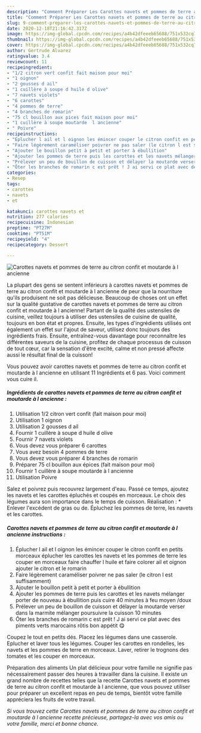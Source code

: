 ```yaml
---
description: "Comment Préparer Les Carottes navets et pommes de terre au citron confit et moutarde à l ancienne"
title: "Comment Préparer Les Carottes navets et pommes de terre au citron confit et moutarde à l ancienne"
slug: 9-comment-preparer-les-carottes-navets-et-pommes-de-terre-au-citron-confit-et-moutarde-a-l-ancienne
date: 2020-12-18T21:16:42.317Z
image: https://img-global.cpcdn.com/recipes/a4b42dfeeeb65688/751x532cq70/carottes-navets-et-pommes-de-terre-au-citron-confit-et-moutarde-a-l-ancienne-photo-principale-de-la-recette.jpg
thumbnail: https://img-global.cpcdn.com/recipes/a4b42dfeeeb65688/751x532cq70/carottes-navets-et-pommes-de-terre-au-citron-confit-et-moutarde-a-l-ancienne-photo-principale-de-la-recette.jpg
cover: https://img-global.cpcdn.com/recipes/a4b42dfeeeb65688/751x532cq70/carottes-navets-et-pommes-de-terre-au-citron-confit-et-moutarde-a-l-ancienne-photo-principale-de-la-recette.jpg
author: Gertrude Alvarez
ratingvalue: 3.4
reviewcount: 11
recipeingredient:
- "1/2 citron vert confit fait maison pour moi"
- "1 oignon"
- "2 gousses d ail"
- "1 cuillère à soupe d huile d olive"
- "7 navets violets"
- "6 carottes"
- "4 pommes de terre"
- "4 branches de romarin"
- "75 cl bouillon aux pices fait maison pour moi"
- "1 cuillère à soupe moutarde  l ancienne"
- " Poivre"
recipeinstructions:
- "Éplucher l ail et l oignon les émincer couper le citron confit en petits morceaux éplucher les carottes les navets et les pommes de terre les couper en morceaux faire chauffer l huile et faire colorer ail et oignon ajouter le citron et le romarin"
- "Faire légèrement caraméliser poivrer ne pas saler (le citron l est suffisamment)"
- "Ajouter le bouillon petit à petit et porter à ébullition"
- "Ajouter les pommes de terre puis les carottes et les navets mélanger porter de nouveau à ébullition puis cuire 40 minutes à feu moyen /doux"
- "Prélever un peu de bouillon de cuisson et délayer la moutarde verser dans la marmite mélanger poursuivre la cuisson 10 minutes"
- "Ôter les branches de romarin c est prêt ! J ai servi ce plat avec des piments verts marocains rôtis bon appétit 😋"
categories:
- Resep
tags:
- carottes
- navets
- et

katakunci: carottes navets et 
nutrition: 277 calories
recipecuisine: Indonesian
preptime: "PT27M"
cooktime: "PT51M"
recipeyield: "4"
recipecategory: Dessert

---
```



![Carottes navets et pommes de terre au citron confit et moutarde à l ancienne](https://img-global.cpcdn.com/recipes/a4b42dfeeeb65688/751x532cq70/carottes-navets-et-pommes-de-terre-au-citron-confit-et-moutarde-a-l-ancienne-photo-principale-de-la-recette.jpg)

La plupart des gens se sentent inférieurs à carottes navets et pommes de terre au citron confit et moutarde à l ancienne de peur que la nourriture qu'ils produisent ne soit pas délicieuse. Beaucoup de choses ont un effet sur la qualité gustative de carottes navets et pommes de terre au citron confit et moutarde à l ancienne! Partant de la qualité des ustensiles de cuisine, veillez toujours à utiliser des ustensiles de cuisine de qualité, toujours en bon état et propres. Ensuite, les types d'ingrédients utilisés ont également un effet sur l'ajout de saveur, utilisez donc toujours des ingrédients frais. Ensuite, entraînez-vous davantage pour reconnaître les différentes saveurs de la cuisine, profitez de chaque processus de cuisson de tout cœur, car la sensation d'être excité, calme et non pressé affecte aussi le résultat final de la cuisson!

<!--inarticleads1-->

Vous pouvez avoir carottes navets et pommes de terre au citron confit et moutarde à l ancienne en utilisant 11 Ingrédients et 6 pas. Voici comment vous cuire il.

##### Ingrédients de carottes navets et pommes de terre au citron confit et moutarde à l ancienne :

1. Utilisation 1/2 citron vert confit (fait maison pour moi)
1. Utilisation 1 oignon
1. Utilisation 2 gousses d ail
1. Fournir 1 cuillère à soupe d huile d olive
1. Fournir 7 navets violets
1. Vous devez vous préparer 6 carottes
1. Vous avez besoin 4 pommes de terre
1. Vous devez vous préparer 4 branches de romarin
1. Préparer 75 cl bouillon aux épices (fait maison pour moi)
1. Fournir 1 cuillère à soupe moutarde à l ancienne
1. Utilisation  Poivre


Salez et poivrez puis recouvrez largement d&#39;eau. Passé ce temps, ajoutez les navets et les carottes épluchés et coupés en morceaux. Le choix des légumes aura son importance dans le temps de cuisson. Réalisation : * Enlever l&#39;excédent de gras ou de. Épluchez les pommes de terre, les navets et les carottes. 

<!--inarticleads2-->

##### Carottes navets et pommes de terre au citron confit et moutarde à l ancienne instructions :

1. Éplucher l ail et l oignon les émincer couper le citron confit en petits morceaux éplucher les carottes les navets et les pommes de terre les couper en morceaux faire chauffer l huile et faire colorer ail et oignon ajouter le citron et le romarin
1. Faire légèrement caraméliser poivrer ne pas saler (le citron l est suffisamment)
1. Ajouter le bouillon petit à petit et porter à ébullition
1. Ajouter les pommes de terre puis les carottes et les navets mélanger porter de nouveau à ébullition puis cuire 40 minutes à feu moyen /doux
1. Prélever un peu de bouillon de cuisson et délayer la moutarde verser dans la marmite mélanger poursuivre la cuisson 10 minutes
1. Ôter les branches de romarin c est prêt ! J ai servi ce plat avec des piments verts marocains rôtis bon appétit 😋


Coupez le tout en petits dés. Placez les légumes dans une casserole. Eplucher et laver tous les légumes. Couper les carottes en rondelles, les navets et les pommes de terre en morceaux. Laver, retirer le trognons des tomates et les couper en morceaux. 

<!--inarticleads1-->

<p>
Préparation des aliments Un plat délicieux pour votre famille ne signifie pas nécessairement passer des heures à travailler dans la cuisine. Il existe un grand nombre de recettes telles que la recette Carottes navets et pommes de terre au citron confit et moutarde à l ancienne, que vous pouvez utiliser pour préparer un excellent repas en peu de temps, bientôt votre famille appréciera les fruits de votre travail.
</p>

<p>
<i>Si vous trouvez cette Carottes navets et pommes de terre au citron confit et moutarde à l ancienne recette précieuse, partagez-la avec vos amis ou votre famille, merci et bonne chance.</i>
</p>
